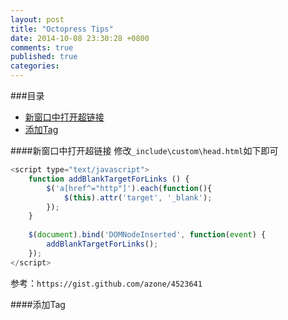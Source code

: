```yaml
---
layout: post
title: "Octopress Tips"
date: 2014-10-08 23:30:28 +0800
comments: true
published: true
categories: 
---
```

###目录
* [新窗口中打开超链接](#1)
* [添加Tag](#2)

####<a id="1"></a>新窗口中打开超链接
修改`_include\custom\head.html`如下即可

```js
<script type="text/javascript">
	function addBlankTargetForLinks () {
  		$('a[href^="http"]').each(function(){
			$(this).attr('target', '_blank');
		});
	}
 
	$(document).bind('DOMNodeInserted', function(event) {
		addBlankTargetForLinks();
	});
</script>
```

参考：`https://gist.github.com/azone/4523641`

####<a id="2"></a>添加Tag
